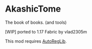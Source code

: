 # AkashicTome
The book of books. (and tools)

[WIP] ported to 1.17 Fabric by vlad2305m

This mod requires [AutoRegLib](https://github.com/Vazkii/AutoRegLib).